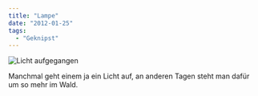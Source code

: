 ```yaml
---
title: "Lampe"
date: "2012-01-25"
tags:
  - "Geknipst"
---
```


![Licht aufgegangen](/images/codecandies/5433485724_ed41fa3884_o.jpeg)

Manchmal geht einem ja ein Licht auf, an anderen Tagen steht man dafür um so mehr im Wald.
